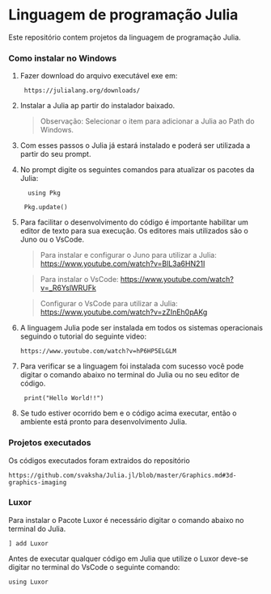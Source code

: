 # Linguagem de programação Julia

Este repositório contem projetos da linguagem de programação Julia.


### Como instalar no Windows

1. Fazer download do arquivo executável  exe em:

		https://julialang.org/downloads/
	
2. Instalar a Julia ap partir do instalador baixado. 
	>Observação: Selecionar o item para adicionar a Julia ao Path do Windows.
	
3. Com esses passos o Julia já estará instalado e poderá ser utilizada a partir do seu prompt. 
4. No prompt digite os seguintes comandos para atualizar os pacotes da Julia:

		 using Pkg
	
		Pkg.update()
	
5. Para facilitar o desenvolvimento do código é importante habilitar um editor de texto para sua execução. Os editores mais utilizados são o Juno ou o VsCode.

	> Para instalar e configurar o Juno para utilizar a Julia: https://www.youtube.com/watch?v=BlL3a6HN21I
	
	> Para instalar o VsCode: https://www.youtube.com/watch?v=_R6YslWRUFk
	
	> Configurar o VsCode para utilizar a Julia: https://www.youtube.com/watch?v=zZInEh0pAKg
	
6.  A linguagem Julia pode ser instalada em todos os sistemas operacionais seguindo o tutorial do seguinte video:

		https://www.youtube.com/watch?v=hP6HP5ELGLM 
	
7. Para verificar se a linguagem foi instalada com sucesso você pode digitar o comando abaixo no terminal do Julia ou no seu editor de código.

		print("Hello World!!")

	
8.  Se tudo estiver ocorrido bem e o código acima executar, então o ambiente está pronto para desenvolvimento Julia.

### Projetos executados
Os códigos executados foram extraidos do repositório 	

	https://github.com/svaksha/Julia.jl/blob/master/Graphics.md#3d-graphics-imaging

### Luxor
Para instalar o Pacote Luxor é necessário digitar o comando abaixo no terminal do Julia.

	] add Luxor

Antes de executar qualquer código em Julia que utilize o Luxor deve-se digitar no terminal do VsCode o seguinte comando:

	using Luxor

